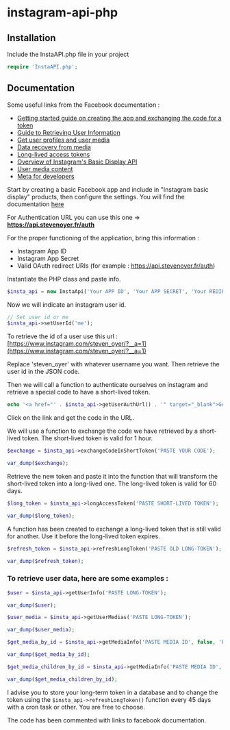 # instagram-api-php

## Installation
Include the InstaAPI.php file in your project
```php
require 'InstaAPI.php';
````

## Documentation

Some useful links from the Facebook documentation :
- [Getting started guide on creating the app and exchanging the code for a token](https://developers.facebook.com/docs/instagram-basic-display-api/getting-started#)
- [Guide to Retrieving User Information](https://developers.facebook.com/docs/instagram-basic-display-api/reference/user)
- [Get user profiles and user media](https://developers.facebook.com/docs/instagram-basic-display-api/guides/getting-profiles-and-media)
- [Data recovery from media](https://developers.facebook.com/docs/instagram-basic-display-api/reference/media)
- [Long-lived access tokens](https://developers.facebook.com/docs/instagram-basic-display-api/guides/long-lived-access-tokens)
- [Overview of Instagram's Basic Display API](https://developers.facebook.com/docs/instagram-basic-display-api/overview)
- [User media content](https://developers.facebook.com/docs/instagram-basic-display-api/reference/user/media)
- [Meta for developers](https://developers.facebook.com/)

Start by creating a basic Facebook app and include in "Instagram basic display" products, then configure the settings. You will find the documentation [here](https://developers.facebook.com/docs/instagram-basic-display-api/getting-started)

For Authentication URL you can use this one => **https://api.stevenoyer.fr/auth**

For the proper functioning of the application, bring this information :
- Instagram App ID
- Instagram App Secret
- Valid OAuth redirect URIs (for example : https://api.stevenoyer.fr/auth)

Instantiate the PHP class and paste info.

```php
$insta_api = new InstaApi('Your APP ID', 'Your APP SECRET', 'Your REDIRECT URL');
```

Now we will indicate an instagram user id.

```php
// Set user id or me 
$insta_api->setUserId('me');
```

To retrieve the id of a user use this url :
[https://www.instagram.com/steven_oyer/?__a=1](https://www.instagram.com/steven_oyer/?__a=1)

Replace 'steven_oyer' with whatever username you want.
Then retrieve the user id in the JSON code.

Then we will call a function to authenticate ourselves on instagram and retrieve a special code to have a short-lived token.

```php
echo '<a href="' . $insta_api->getUserAuthUrl() . '" target="_blank">Get code for access token</a>'
```

Click on the link and get the code in the URL.

We will use a function to exchange the code we have retrieved by a short-lived token.
The short-lived token is valid for 1 hour.

```php
$exchange = $insta_api->exchangeCodeInShortToken('PASTE YOUR CODE');

var_dump($exchange);
```

Retrieve the new token and paste it into the function that will transform the short-lived token into a long-lived one.
The long-lived token is valid for 60 days.

```php
$long_token = $insta_api->longAccessToken('PASTE SHORT-LIVED TOKEN');

var_dump($long_token);
````

A function has been created to exchange a long-lived token that is still valid for another. Use it before the long-lived token expires.

```php
$refresh_token = $insta_api->refreshLongToken('PASTE OLD LONG-TOKEN');

var_dump($refresh_token);
```

### To retrieve user data, here are some examples :

```php
$user = $insta_api->getUserInfo('PASTE LONG-TOKEN');

var_dump($user);
```

```php
$user_media = $insta_api->getUserMedias('PASTE LONG-TOKEN');

var_dump($user_media);
```

```php
$get_media_by_id = $insta_api->getMediaInfo('PASTE MEDIA ID', false, 'PASTE LONG-TOKEN');

var_dump($get_media_by_id);
```

```php
$get_media_children_by_id = $insta_api->getMediaInfo('PASTE MEDIA ID', true, 'PASTE LONG-TOKEN');

var_dump($get_media_children_by_id);
```

I advise you to store your long-term token in a database and to change the token using the ``$insta_api->refreshLongToken()`` function every 45 days with a cron task or other. You are free to choose.

The code has been commented with links to facebook documentation.

